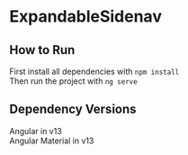 # ExpandableSidenav

## How to Run
First install all dependencies with `npm install`  
Then run the project with `ng serve`  
## Dependency Versions
Angular in v13  
Angular Material in v13  
